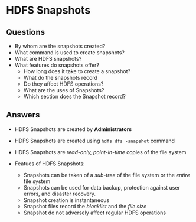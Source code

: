 # HDFS Snapshots
## Questions
- By whom are the snapshots created?
- What command is used to create snapshots?
- What are HDFS snapshots?
- What features do snapshots offer?
	- How long does it take to create a snapshot?
	- What do the snapshots record
	- Do they affect HDFS operations?
	- What are the uses of Snapshots?
	- Which section does the Snapshot record?

## Answers
- HDFS Snapshots are created by **Administrators**
- HDFS Snapshots are created using `hdfs dfs -snapshot` command
- HDFS Snapshots are _read-only, point-in-time_ copies of the file system

- Featues of HDFS Snapshots:
	- Snapshots can be taken of a _sub-tree_ of the file system or the _entire_ file system
	- Snapshots can be used for data backup, protection against user errors, and disaster recovery.
	- Snapshot creation is instantaneous
	- Snapshot files record the _blocklist_ and the _file size_
	- Snapshot do not adversely affect regular HDFS operations